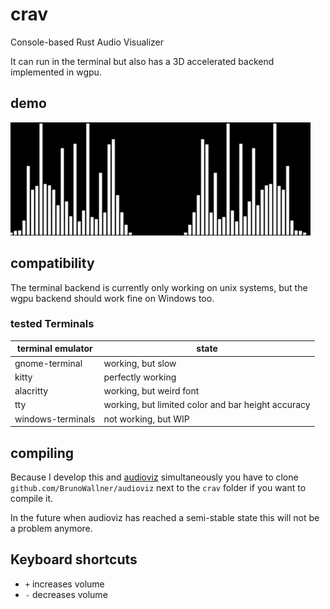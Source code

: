 # crav
Console-based Rust Audio Visualizer

It can run in the terminal but also has a 3D accelerated backend implemented in wgpu.

## demo
![](/media/demo.gif)

## compatibility
The terminal backend is currently only working on unix systems, but the wgpu backend should work fine on Windows too.

### tested Terminals
| terminal emulator | state             |
| ----------------- | ----------------- |
| gnome-terminal    | working, but slow |
| kitty             | perfectly working |
| alacritty         | working, but weird font |
| tty               | working, but limited color and bar height accuracy |
| windows-terminals | not working, but WIP |

## compiling
Because I develop this and [audioviz](https://github.com/BrunoWallner/audioviz) simultaneously you have to clone `github.com/BrunoWallner/audioviz` next to the `crav` folder if you want to compile it.

In the future when audioviz has reached a semi-stable state this will not be a problem anymore.

## Keyboard shortcuts
* `+` increases volume
* `-` decreases volume